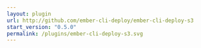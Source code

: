 ```yaml
---
layout: plugin
url: http://github.com/ember-cli-deploy/ember-cli-deploy-s3
start_version: "0.5.0"
permalink: /plugins/ember-cli-deploy-s3.svg
---
```

